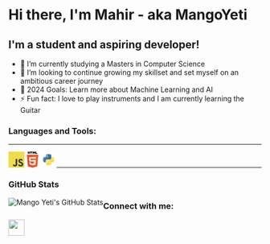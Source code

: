 # Hi there, I'm Mahir - aka MangoYeti

## I'm a student and aspiring developer!

- 🌱 I’m currently studying a Masters in Computer Science
- 👯 I’m looking to continue growing my skillset and set myself on an ambitious career journey
- 🥅 2024 Goals: Learn more about Machine Learning and AI
- ⚡ Fun fact: I love to play instruments and I am currently learning the Guitar

### Languages and Tools:

---
<p>
<img height="32" width="32" align="left" alt="JS" src="https://raw.githubusercontent.com/github/explore/80688e429a7d4ef2fca1e82350fe8e3517d3494d/topics/javascript/javascript.png?size=48">
<img height="32" width="32" align="left" alt="HTML" src="https://raw.githubusercontent.com/github/explore/80688e429a7d4ef2fca1e82350fe8e3517d3494d/topics/html/html.png?size=48">
<img height="32" width="32" align="left" alt="Python" src="https://raw.githubusercontent.com/github/explore/80688e429a7d4ef2fca1e82350fe8e3517d3494d/topics/python/python.png?size=48">
<br>
</p>

---

### GitHub Stats

<img align="left" alt="Mango Yeti's GitHub Stats" src="https://github-readme-stats-kappa-ashy-25.vercel.app/api?username=0xSpicyMangoYeti&show_icons=true&hide_border=false&title_color=ff652f&icon_color=FFE400&bg_color=09131B&text_color=ffffff&border_color=0c1a25" />

### Connect with me:
[<img height="32" width="32" src="https://github.com/gauravghongde/social-icons/blob/master/PNG/Color/LinkedIN.png?raw=true"/>](https://www.linkedin.com/in/mahir-a-ab4152131/)


